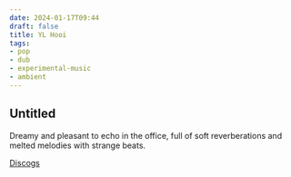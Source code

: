 ```yaml
---
date: 2024-01-17T09:44
draft: false
title: YL Hooi
tags:
- pop
- dub
- experimental-music
- ambient
---
```

## Untitled

Dreamy and pleasant to echo in the office, full of soft reverberations and melted melodies with strange beats.

[Discogs](https://www.discogs.com/master/1996150-YL-Hooi-Untitled)